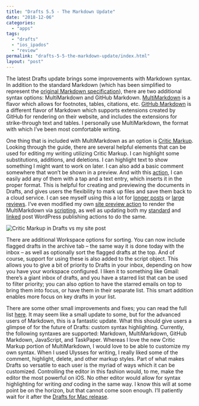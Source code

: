 ```yaml
---
title: "Drafts 5.5 - The Markdown Update"
date: "2018-12-06"
categories: 
  - "apps"
tags: 
  - "drafts"
  - "ios_ipados"
  - "review"
permalink: "drafts-5-5-the-markdown-update/index.html"
layout: "post"
---
```


The latest Drafts update brings some improvements with Markdown syntax. In addition to the standard Markdown (which has been simplified to represent the [original Markdown specification](https://daringfireball.net/projects/markdown/)), there are two additional syntax options: MultiMarkdown and GitHub Markdown. [MultiMarkdown](https://fletcherpenney.net/multimarkdown/features/) is a flavor which allows for footnotes, tables, citations, etc. [GitHub Markdown](https://github.github.com/gfm/) is a different flavor of Markdown which supports extensions created by GitHub for rendering on their website, and includes the extensions for strike-through text and tables. I personally use MultiMarkdown, the format with which I’ve been most comfortable writing.

One thing that is included with MultiMarkdown as an option is [Critic Markup](http://criticmarkup.com/users-guide.php). Looking through the guide, there are several helpful elements that can be used for editing my writing utilizing Critic Markup. I can highlight some substitutions, additions, and deletions. I can highlight text to show something I might want to work on later. I can also add a basic comment somewhere that won’t be shown in a preview. And with this [action](https://actions.getdrafts.com/a/1RL), I can easily add any of them with a tap and a text entry, which inserts it in the proper format. This is helpful for creating and previewing the documents in Drafts, and gives users the flexibility to mark up files and save them back to a cloud service. I can see myself using this a lot for [longer posts](https://www.nahumck.me/move-your-thoughts-to-2do/) or [large reviews](https://www.macstories.net/reviews/drafts-5-the-macstories-review/). I’ve even modified my own [site preview action](https://actions.getdrafts.com/a/1RO) to render the MultiMarkdown via [scripting](https://reference.getdrafts.com/objects/MultiMarkdown.html), as well as updating both my [standard](https://actions.getdrafts.com/a/1O1) and [linked](https://actions.getdrafts.com/a/1O2) post WordPress publishing actions to do the same.

![](/images/66F0564C-FA17-4B7B-9E67-C694BC541FD7-1024x988.png "Critic Markup in Drafts vs my site post")

There are additional Workspace options for sorting. You can now include flagged drafts in the archive tab – the same way it is done today with the inbox – as well as optionally sort the flagged drafts at the top. And of course, support for using these is also added to the script object. This allows you to give a bit of priority to Drafts in your inbox, depending on how you have your workspace configured. I liken it to something like Gmail: there’s a giant inbox of drafts, and you have a starred list that can be used to filter priority; you can also option to have the starred emails on top to bring them into focus, or have them in their separate list. This smart addition enables more focus on key drafts in your list.

There are some other small improvements and fixes; you can read the full list [here](https://forums.getdrafts.com/t/drafts-5-5-released-the-markdown-update/3292). It may seem like a small update to some, but for the advanced users of Markdown, this is a fantastic update. What this should give users a glimpse of for the future of Drafts: custom syntax highlighting. Currently, the following syntaxes are supported: Markdown, MultiMarkdown, GitHub Markdown, JavaScript, and TaskPaper. Whereas I love the new Critic Markup portion of MultiMarkdown, I would love to be able to customize my own syntax. When I used Ulysses for writing, I really liked some of the comment, highlight, delete, and other markup styles. Part of what makes Drafts so versatile to each user is the myriad of ways which it can be customized. Controlling the editor in this fashion would, to me, make the editor the most powerful on iOS. No other editor would allow for syntax highlighting for writing _and_ coding in the same way. I know this will at some point be on the horizon, but that cannot come soon enough. I’ll patiently wait for it after the [Drafts for Mac release](https://forums.getdrafts.com/t/drafts-for-mac-status-update/2276/9).
